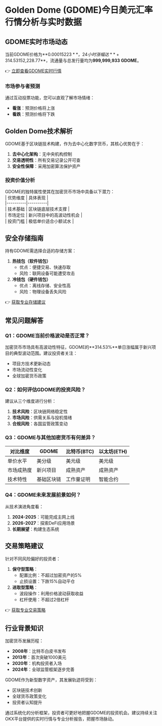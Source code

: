 # Golden Dome (GDOME)今日美元汇率行情分析与实时数据  

## GDOME实时市场动态  
当前GDOME价格为**$0.00015223**，24小时涨幅达**+314.53%**，市场资本化**$152,228.77**，流通量与总发行量均为**999,999,933 GDOME**。  

👉 [立即查看GDOME实时行情](https://bit.ly/okx_welcome)  

### 市场参与者预测  
通过互动投票功能，您可以直观了解市场情绪：  
- **看涨**：预测价格将上涨  
- **看跌**：预测价格将下跌  

## Golden Dome技术解析  
GDOME基于区块链技术构建，作为去中心化数字货币，其核心优势在于：  
1. **去中心化架构**：无中央机构控制  
2. **交易透明性**：所有交易记录公开可查  
3. **安全性保障**：采用加密算法保护资产  

### 投资价值分析  
GDOME的独特属性使其在加密货币市场中具备以下潜力：  
| 优势维度 | 具体表现 |  
|----------|----------|  
| 技术基础 | 区块链底层技术支撑 |  
| 市场定位 | 新兴项目中的高波动性机会 |  
| 投资门槛 | 极低单价适合小额试水 |  

## 安全存储指南  
持有GDOME需选择合适的存储方案：  
1. **热钱包（软件钱包）**  
   - 优点：便捷交易、快速存取  
   - 风险：联网设备可能遭受攻击  
2. **冷钱包（硬件钱包）**  
   - 优点：离线存储、安全性高  
   - 风险：物理设备丢失风险  

👉 [获取专业存储建议](https://bit.ly/okx_welcome)  

## 常见问题解答  

### Q1：GDOME当前价格波动是否正常？  
加密货币市场具有高波动性特征，GDOME的**314.53%**单日涨幅属于新兴项目的典型波动范围。建议投资者关注：  
- 项目方技术更新动态  
- 市场流动性变化  
- 全球加密货币政策  

### Q2：如何评估GDOME的投资风险？  
建议从三个维度进行分析：  
1. **技术风险**：区块链网络稳定性  
2. **市场风险**：供需关系与投机情绪  
3. **合规风险**：各国监管政策变动  

### Q3：GDOME与其他加密货币有何差异？  
| 对比维度 | GDOME | 比特币(BTC) | 以太坊(ETH) |  
|----------|-------|-------------|-------------|  
| 单价水平 | 美分级 | 美元级 | 美元级 |  
| 市场成熟度 | 新兴项目 | 成熟资产 | 成熟资产 |  
| 技术特性 | 基础区块链 | 工作量证明 | 智能合约 |  

### Q4：GDOME未来发展前景如何？  
从技术演进角度看：  
1. **2024-2025**：可能完成主网上线  
2. **2026-2027**：探索DeFi应用场景  
3. **长期展望**：构建生态系统  

## 交易策略建议  
针对不同风险偏好的投资者：  
1. **保守型策略**：  
   - 配置比例：不超过加密资产的5%  
   - 止损设置：下跌15%自动平仓  
2. **进取型策略**：  
   - 波段操作：利用价格波动获取收益  
   - 杠杆使用：不超过2倍杠杆  

👉 [获取专业交易策略](https://bit.ly/okx_welcome)  

## 行业背景知识  
加密货币发展历程：  
- **2008年**：比特币白皮书发布  
- **2013年**：首次突破1000美元  
- **2020年**：机构投资者入场  
- **2024年**：全球监管框架逐步完善  

GDOME作为新型数字资产，其发展轨迹将受到：  
- 区块链技术创新  
- 全球货币政策变化  
- 投资者认知提升  

通过系统化的分析框架，投资者可更好地把握GDOME的投资机会。建议持续关注OKX平台提供的实时行情与专业分析报告，把握市场脉动。